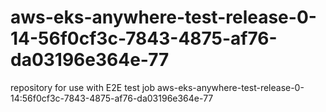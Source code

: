 # aws-eks-anywhere-test-release-0-14-56f0cf3c-7843-4875-af76-da03196e364e-77
repository for use with E2E test job aws-eks-anywhere-test-release-0-14:56f0cf3c-7843-4875-af76-da03196e364e-77
